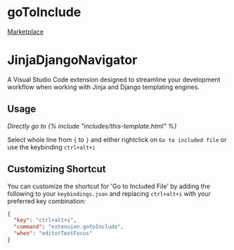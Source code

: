 # goToInclude

[Marketplace](https://marketplace.visualstudio.com/items?itemName=IP050.JinjaDjangoNavigator)
# JinjaDjangoNavigator 

A Visual Studio Code extension designed to streamline your development workflow when working with Jinja and Django templating engines. 


## Usage 

*Directly go to {% include "includes/this-template.html" %}*

Select whole line from `{` to `}` and either rightclick on `Go to included file` or use the keybinding `ctrl+alt+i`


## Customizing Shortcut

You can customize the shortcut for 'Go to Included File' by adding the following to your `keybindings.json` and replacing `ctrl+alt+i` with your preferred key combination:

```json
{
  "key": "ctrl+alt+i",
  "command": "extension.gotoInclude",
  "when": "editorTextFocus"
}


